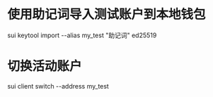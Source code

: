 # 使用助记词导入测试账户到本地钱包

sui keytool import --alias my_test "助记词" ed25519

# 切换活动账户
sui client switch --address my_test